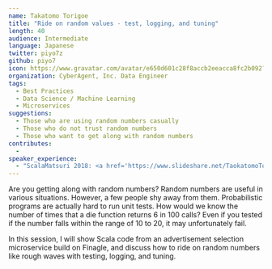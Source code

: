```yaml
---
name: Takatomo Torigoe
title: "Ride on random values - test, logging, and tuning"
length: 40
audience: Intermediate
language: Japanese
twitter: piyo7z
github: piyo7
icon: https://www.gravatar.com/avatar/e650d601c28f8accb2eeacca8fc2b092?s=200
organization: CyberAgent, Inc. Data Engineer
tags:
  - Best Practices
  - Data Science / Machine Learning
  - Microservices
suggestions:
  - Those who are using random numbers casually
  - Those who do not trust random numbers
  - Those who want to get along with random numbers
contributes:
  - 
speaker_experience:
  - "ScalaMatsuri 2018: <a href='https://www.slideshare.net/TaokatomoTorigoe/lets-simulate-a-quantum-computer-with-pretty-scala'>https://www.slideshare.net/TaokatomoTorigoe/lets-simulate-a-quantum-computer-with-pretty-scala</a>"
---
```

Are you getting along with random numbers?
Random numbers are useful in various situations. However, a few people shy away from them.
Probabilistic programs are actually hard to run unit tests. How would we know the number of times that a die function returns 6 in 100 calls? Even if you tested if the number falls within the range of 10 to 20, it may unfortunately fail.

In this session, I will show Scala code from an advertisement selection microservice build on Finagle, and discuss how to ride on random numbers like rough waves with testing, logging, and tuning.
